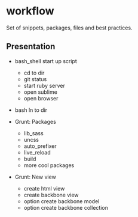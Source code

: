# workflow
Set of snippets, packages, files and best practices. 

## Presentation

- bash_shell start up script
  + cd to dir
  + git status
  + start ruby server
  + open sublime
  + open browser

- bash ln to dir

- Grunt: Packages
  + lib_sass
  + uncss
  + auto_prefixer
  + live_reload
  + build
  + more cool packages
  
- Grunt: New view
  + create html view
  + create backbone view
  + option create backbone model
  + option create backbone collection
    


